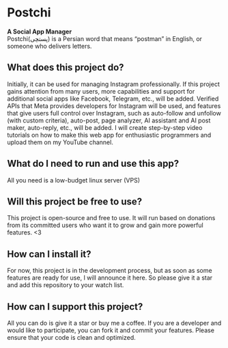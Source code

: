 # Postchi
**A Social App Manager**  
Postchi(پستچی) is a Persian word that means “postman” in English, or someone who delivers letters.

## What does this project do?
Initially, it can be used for managing Instagram professionally. If this project gains attention from many users, more capabilities and support for additional social apps like Facebook, Telegram, etc., will be added. Verified APIs that Meta provides developers for Instagram will be used, and features that give users full control over Instagram, such as auto-follow and unfollow (with custom criteria), auto-post, page analyzer, AI assistant and AI post maker, auto-reply, etc., will be added. I will create step-by-step video tutorials on how to make this web app for enthusiastic programmers and upload them on my YouTube channel.

## What do I need to run and use this app?
All you need is a low-budget linux server (VPS)

## Will this project be free to use?
This project is open-source and free to use. It will run based on donations from its committed users who want it to grow and gain more powerful features. <3

## How can I install it?
For now, this project is in the development process, but as soon as some features are ready for use, I will announce it here. So please give it a star and add this repository to your watch list.

## How can I support this project?
All you can do is give it a star or buy me a coffee.
If you are a developer and would like to participate, you can fork it and commit your features. Please ensure that your code is clean and optimized.
